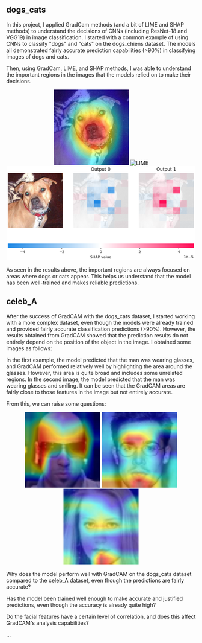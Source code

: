
## dogs_cats
In this project, I applied GradCam methods (and a bit of LIME and SHAP methods) to understand the decisions of CNNs (including ResNet-18 and VGG19) in image classification. I started with a common example of using CNNs to classify "dogs" and "cats" on the dogs_chiens dataset. The models all demonstrated fairly accurate prediction capabilities (>90%) in classifying images of dogs and cats. 

Then, using GradCam, LIME, and SHAP methods, I was able to understand the important regions in the images that the models relied on to make their decisions.

<div align="center">
    <img src="/dogs_cats/results/Resnet18/cam1.jpg" alt="GradCAM" width="200"/>
    <img src="dogs_cats/results/Resnet18/Image collée.png" alt="LIME" width="200"/>
    <img src="dogs_cats/results/Resnet18/Capture d’écran du 2024-10-18 02-22-05.png" alt="SHAP" width="500"/>
</div>

As seen in the results above, the important regions are always focused on areas where dogs or cats appear. This helps us understand that the model has been well-trained and makes reliable predictions.

## celeb_A
After the success of GradCAM with the dogs_cats dataset, I started working with a more complex dataset, even though the models were already trained and provided fairly accurate classification predictions (>90%). However, the results obtained from GradCAM showed that the prediction results do not entirely depend on the position of the object in the image. I obtained some images as follows:

In the first example, the model predicted that the man was wearing glasses, and GradCAM performed relatively well by highlighting the area around the glasses. However, this area is quite broad and includes some unrelated regions. In the second image, the model predicted that the man was wearing glasses and smiling. It can be seen that the GradCAM areas are fairly close to those features in the image but not entirely accurate.

From this, we can raise some questions:

<div align="center">
    <img src="celeb_A/results/glasses.jpeg" alt="" width="200"/>
    <img src="celeb_A/results/Bread_Glasses1.jpeg" alt="" width="200"/>
    <img src="/celeb_A/results/Glasses_Smillingg.jpeg" alt="" width="200"/>
</div>

Why does the model perform well with GradCAM on the dogs_cats dataset compared to the celeb_A dataset, even though the predictions are fairly accurate?

Has the model been trained well enough to make accurate and justified predictions, even though the accuracy is already quite high?

Do the facial features have a certain level of correlation, and does this affect GradCAM's analysis capabilities?

...

